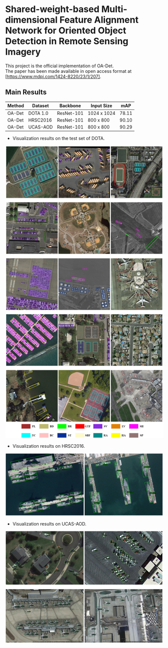 # Shared-weight-based Multi-dimensional Feature Alignment Network for Oriented Object Detection in Remote Sensing Imagery
This project is the official implementation of OA-Det.  
The paper has been made available in open access format at [https://www.mdpi.com/1424-8220/23/1/207].

## Main Results

|  Method |  Dataset |  Backbone  |  Input Size |  mAP |
| ------- | -------- | ---------- | ----------- | ---- |
| OA-Det  | DOTA 1.0 | ResNet-101 | 1024 x 1024 | 78.11 |
| OA-Det  | HRSC2016 | ResNet-101 |  800 x 800  | 90.10 |
| OA-Det  | UCAS-AOD | ResNet-101 |  800 x 800  | 90.29 |

* Visualization results on the test set of DOTA.

<img src="https://github.com/Virusxxxxxxx/OA-Det/blob/master/resources/dota.png?raw=true" width="1000"/>

* Visualization results on HRSC2016.

<img src="https://github.com/Virusxxxxxxx/OA-Det/blob/master/resources/hrsc.png?raw=true" width="1000"/>

* Visualization results on UCAS-AOD.

<img src="https://github.com/Virusxxxxxxx/OA-Det/blob/master/resources/ucas.png?raw=true" width="1000"/>
